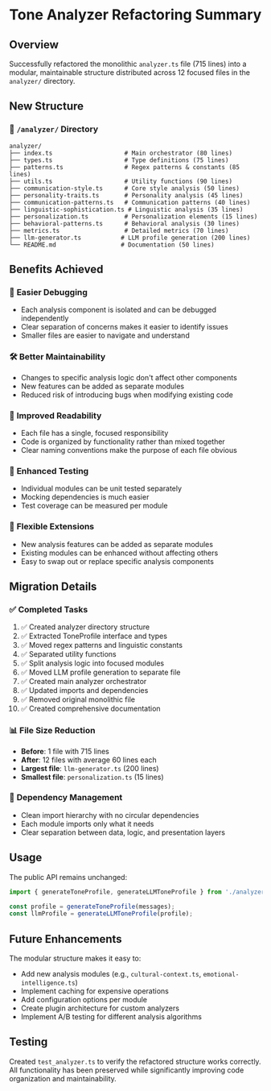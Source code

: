 # Tone Analyzer Refactoring Summary

## Overview
Successfully refactored the monolithic `analyzer.ts` file (715 lines) into a modular, maintainable structure distributed across 12 focused files in the `analyzer/` directory.

## New Structure

### 📁 `/analyzer/` Directory
```
analyzer/
├── index.ts                    # Main orchestrator (80 lines)
├── types.ts                    # Type definitions (75 lines)
├── patterns.ts                 # Regex patterns & constants (85 lines)
├── utils.ts                    # Utility functions (90 lines)
├── communication-style.ts      # Core style analysis (50 lines)
├── personality-traits.ts       # Personality analysis (45 lines)
├── communication-patterns.ts   # Communication patterns (40 lines)
├── linguistic-sophistication.ts # Linguistic analysis (35 lines)
├── personalization.ts          # Personalization elements (15 lines)
├── behavioral-patterns.ts      # Behavioral analysis (30 lines)
├── metrics.ts                  # Detailed metrics (70 lines)
├── llm-generator.ts           # LLM profile generation (200 lines)
└── README.md                  # Documentation (50 lines)
```

## Benefits Achieved

### 🔧 **Easier Debugging**
- Each analysis component is isolated and can be debugged independently
- Clear separation of concerns makes it easier to identify issues
- Smaller files are easier to navigate and understand

### 🛠️ **Better Maintainability**
- Changes to specific analysis logic don't affect other components
- New features can be added as separate modules
- Reduced risk of introducing bugs when modifying existing code

### 📖 **Improved Readability**
- Each file has a single, focused responsibility
- Code is organized by functionality rather than mixed together
- Clear naming conventions make the purpose of each file obvious

### 🧪 **Enhanced Testing**
- Individual modules can be unit tested separately
- Mocking dependencies is much easier
- Test coverage can be measured per module

### 🔄 **Flexible Extensions**
- New analysis features can be added as separate modules
- Existing modules can be enhanced without affecting others
- Easy to swap out or replace specific analysis components

## Migration Details

### ✅ **Completed Tasks**
1. ✅ Created analyzer directory structure
2. ✅ Extracted ToneProfile interface and types
3. ✅ Moved regex patterns and linguistic constants
4. ✅ Separated utility functions
5. ✅ Split analysis logic into focused modules
6. ✅ Moved LLM profile generation to separate file
7. ✅ Created main analyzer orchestrator
8. ✅ Updated imports and dependencies
9. ✅ Removed original monolithic file
10. ✅ Created comprehensive documentation

### 📊 **File Size Reduction**
- **Before**: 1 file with 715 lines
- **After**: 12 files with average 60 lines each
- **Largest file**: `llm-generator.ts` (200 lines)
- **Smallest file**: `personalization.ts` (15 lines)

### 🔗 **Dependency Management**
- Clean import hierarchy with no circular dependencies
- Each module imports only what it needs
- Clear separation between data, logic, and presentation layers

## Usage

The public API remains unchanged:

```typescript
import { generateToneProfile, generateLLMToneProfile } from './analyzer';

const profile = generateToneProfile(messages);
const llmProfile = generateLLMToneProfile(profile);
```

## Future Enhancements

The modular structure makes it easy to:
- Add new analysis modules (e.g., `cultural-context.ts`, `emotional-intelligence.ts`)
- Implement caching for expensive operations
- Add configuration options per module
- Create plugin architecture for custom analyzers
- Implement A/B testing for different analysis algorithms

## Testing

Created `test_analyzer.ts` to verify the refactored structure works correctly. All functionality has been preserved while significantly improving code organization and maintainability.
